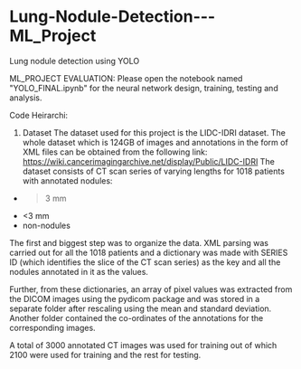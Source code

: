 # Lung-Nodule-Detection---ML_Project
Lung nodule detection using YOLO


ML_PROJECT EVALUATION: Please open the notebook named "YOLO_FINAL.ipynb" for the neural network design, training, testing and analysis. 

Code Heirarchi: 

1. Dataset
The dataset used for this project is the LIDC-IDRI dataset. The whole dataset which is 124GB of images and annotations in the form of XML files can be obtained from the following link: 
https://wiki.cancerimagingarchive.net/display/Public/LIDC-IDRI
The dataset consists of CT scan series of varying lengths for 1018 patients with annotated nodules:

- >3 mm 
- <3 mm
- non-nodules

The first and biggest step was to organize the data. XML parsing was carried out for all the 1018 patients and a dictionary was made with SERIES ID (which identifies the slice of the CT scan series) as the key and all the nodules annotated in it as the values. 

Further, from these dictionaries, an array of pixel values was extracted from the DICOM images using the pydicom package and was stored in a separate folder after rescaling using the mean and standard deviation. Another folder contained the co-ordinates of the annotations for the corresponding images. 

A total of 3000 annotated CT images was used for training out of which 2100 were used for training and the rest for testing. 

